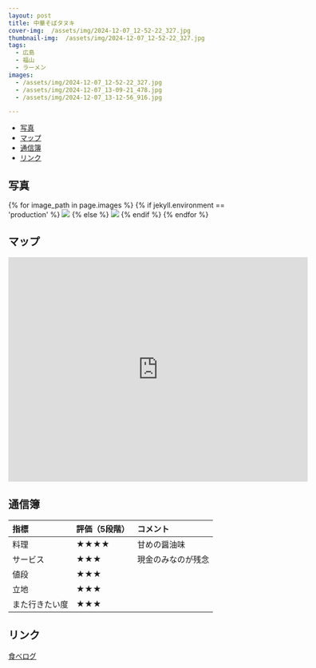 ```yaml
---
layout: post
title: 中華そばタヌキ
cover-img:  /assets/img/2024-12-07_12-52-22_327.jpg
thumbnail-img:  /assets/img/2024-12-07_12-52-22_327.jpg
tags:
  - 広島
  - 福山
  - ラーメン
images:  
  - /assets/img/2024-12-07_12-52-22_327.jpg
  - /assets/img/2024-12-07_13-09-21_478.jpg
  - /assets/img/2024-12-07_13-12-56_916.jpg

---
```



<!-- TOC -->

- [写真](#写真)
- [マップ](#マップ)
- [通信簿](#通信簿)
- [リンク](#リンク)

<!-- /TOC -->

## 写真

{% for image_path in page.images %}
{% if jekyll.environment == 'production' %}
<img src="https://raw.githubusercontent.com/taira1117/fukuyama_izakaya/master/{{ image_path }}">
{% else %}
<img src="{{ image_path }}">
{% endif %}
{% endfor %}

## マップ

<iframe src="https://www.google.com/maps/embed?pb=!1m18!1m12!1m3!1d3288.665792928233!2d133.3501613756644!3d34.486001572996756!2m3!1f0!2f0!3f0!3m2!1i1024!2i768!4f13.1!3m3!1m2!1s0x355111000dca03d5%3A0x20076064888cabbb!2z5Lit6I-v44Gd44GwIOOCv-ODjOOCrQ!5e0!3m2!1sja!2sjp!4v1733632014261!5m2!1sja!2sjp" width="600" height="450" style="border:0;" allowfullscreen="" loading="lazy" referrerpolicy="no-referrer-when-downgrade"></iframe>

## 通信簿

| 指標           | 評価（5段階） | コメント           |
| :------------- | :------------ | :----------------- |
| 料理           | ★★★★      | 甘めの醤油味       |
| サービス       | ★★★        | 現金のみなのが残念 |
| 値段           | ★★★        |                    |
| 立地           | ★★★        |                    |
| また行きたい度 | ★★★        |                    |

## リンク

[食べログ](https://tabelog.com/hiroshima/A3403/A340308/34032855/)
